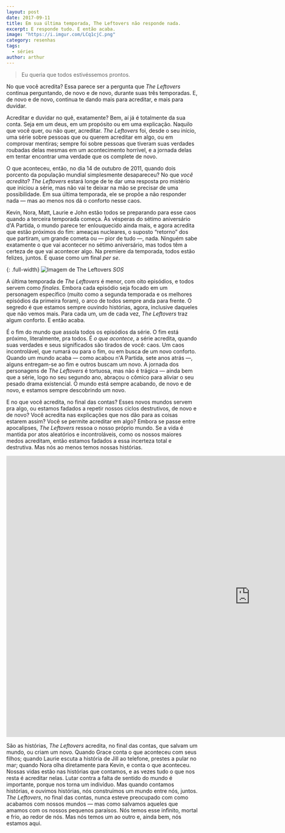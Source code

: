```yaml
---
layout: post
date: 2017-09-11
title: Em sua última temporada, The Leftovers não responde nada.
excerpt: E responde tudo. E então acaba.
image: "https://i.imgur.com/LCq1cjC.png"
category: resenhas
tags:
  - séries
author: arthur
---
```


> Eu queria que todos estivéssemos prontos.

No que você acredita? Essa parece ser a pergunta que _The Leftovers_ continua perguntando, de novo e de novo, durante suas três temporadas. E, de novo e de novo, continua te dando mais para acreditar, e mais para duvidar.

Acreditar e duvidar no quê, exatamente? Bem, aí já é totalmente da sua conta. Seja em um deus, em um propósito ou em uma explicação. Naquilo que você quer, ou não quer, acreditar. _The Leftovers_ foi, desde o seu início, uma série sobre pessoas que ou querem acreditar em algo, ou em comprovar mentiras; sempre foi sobre pessoas que tiveram suas verdades roubadas delas mesmas em um acontecimento horrível, e a jornada delas em tentar encontrar uma verdade que os complete de novo.

O que aconteceu, então, no dia 14 de outubro de 2011, quando dois porcento da população mundial simplesmente desapareceu? No que _você acredita_? _The Leftovers_ estará longe de te dar uma resposta pro mistério que iniciou a série, mas não vai te deixar na mão se precisar de uma possibilidade. Em sua última temporada, ele se propõe a não responder nada — mas ao menos nos dá o conforto nesse caos.

Kevin, Nora, Matt, Laurie e John estão todos se preparando para esse caos quando a terceira temporada começa. Às vésperas do sétimo aniversário d'A Partida, o mundo parece ter enlouquecido ainda mais, e agora acredita que estão próximos do fim: ameaças nucleares, o suposto “retorno” dos que partiram, um grande cometa ou — pior de tudo —, nada. Ninguém sabe exatamente o que vai acontecer no sétimo aniversário, mas todos têm a certeza de que vai acontecer algo. Na premiere da temporada, todos estão felizes, juntos. É quase como um final _per se_.

{: .full-width}
![Imagem de The Leftovers](https://arthrfrts.files.wordpress.com/2018/03/9rls_fkusg.gif)
_SOS_

A última temporada de _The Leftovers_ é menor, com oito episódios, e todos servem como _finales_. Embora cada episódio seja focado em um personagem específico (muito como a segunda temporada e os melhores episódios da primeira foram), o arco de todos sempre anda para frente. O segredo é que estamos sempre ouvindo histórias, agora, inclusive daqueles que não vemos mais. Para cada um, um de cada vez, _The Leftovers_ traz algum conforto. E então acaba.

É o fim do mundo que assola todos os episódios da série. O fim está próximo, literalmente, pra todos. É _o que acontece_, a série acredita, quando suas verdades e seus significados são tirados de você: caos. Um caos incontrolável, que rumará ou para o fim, ou em busca de um novo conforto. Quando um mundo acaba — como acabou n'A Partida, sete anos atrás —, alguns entregam-se ao fim e outros buscam um novo. A jornada dos personagens de _The Leftovers_ é tortuosa, mas não é trágica — ainda bem que a série, logo no seu segundo ano, abraçou o cômico para aliviar o seu pesado drama existencial. O mundo está sempre acabando, de novo e de novo, e estamos sempre descobrindo um novo.

E no que você acredita, no final das contas? Esses novos mundos servem pra algo, ou estamos fadados a repetir nossos ciclos destrutivos, de novo e de novo? Você acredita nas explicações que nos dão para as coisas estarem assim? Você se permite acreditar em algo? Embora se passe entre apocalipses, _The Leftovers_ ressoa o nosso próprio mundo. Se a vida é mantida por atos aleatórios e incontroláveis, como os nossos maiores medos acreditam, então estamos fadados a essa incerteza total e destrutiva. Mas nós ao menos temos nossas histórias.

<iframe width="1280" height="739" src="https://www.youtube.com/embed/Ev9NvQR-l2E" frameborder="0" allow="autoplay; encrypted-media" allowfullscreen></iframe>

São as histórias, _The Leftovers_ acredita, no final das contas, que salvam um mundo, ou criam um novo. Quando Grace conta o que aconteceu com seus filhos; quando Laurie escuta a história de Jill ao telefone, prestes a pular no mar; quando Nora olha diretamente para Kevin, e conta o que aconteceu. Nossas vidas estão nas histórias que contamos, e as vezes tudo o que nos resta é acreditar nelas. Lutar contra a falta de sentido do mundo é importante, porque nos torna um indivíduo. Mas quando contamos histórias, e ouvimos histórias, nós construímos um mundo entre nós, juntos. _The Leftovers_, no final das contas, nunca esteve preocupado com como acabamos com nossos mundos — mas como salvamos aqueles que amamos com os nossos pequenos paraísos. Nós temos esse infinito, mortal e frio, ao redor de nós. Mas nós temos um ao outro e, ainda bem, nós estamos aqui.
